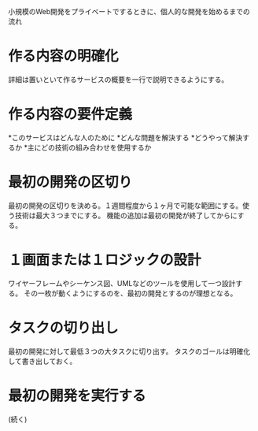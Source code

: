 小規模のWeb開発をプライベートでするときに、個人的な開発を始めるまでの流れ

# 作る内容の明確化
詳細は置いといて作るサービスの概要を一行で説明できるようにする。
# 作る内容の要件定義
*このサービスはどんな人のために
*どんな問題を解決する
*どうやって解決するか
*主にどの技術の組み合わせを使用するか
# 最初の開発の区切り
最初の開発の区切りを決める。１週間程度から１ヶ月で可能な範囲にする。使う技術は最大３つまでにする。
機能の追加は最初の開発が終了してからにする。
# １画面または１ロジックの設計
ワイヤーフレームやシーケンス図、UMLなどのツールを使用して一つ設計する。
その一枚が動くようにするのを、最初の開発とするのが理想となる。
# タスクの切り出し
最初の開発に対して最低３つの大タスクに切り出す。
タスクのゴールは明確化して書き出しておく。
# 最初の開発を実行する

(続く)
